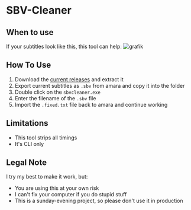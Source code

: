 # SBV-Cleaner

## When to use
If your subtitles look like this, this tool can help:
![grafik](https://user-images.githubusercontent.com/18314920/110988713-33e32780-8371-11eb-95de-efb91b24a7f6.png)

## How To Use
1. Download the [current releases](https://github.com/ChrisgammaDE/SBV-Cleaner/releases) and extract it
2. Export current subtitles as `.sbv` from amara and copy it into the folder
3. Double click on the `sbvcleaner.exe`
4. Enter the filename of the `.sbv` file
5. Import the `.fixed.txt` file back to amara and continue working


## Limitations
- This tool strips all timings
- It's CLI only



## Legal Note
I try my best to make it work, but:
- You are using this at your own risk
- I can't fix your computer if you do stupid stuff
- This is a sunday-evening project, so please don't use it in production
